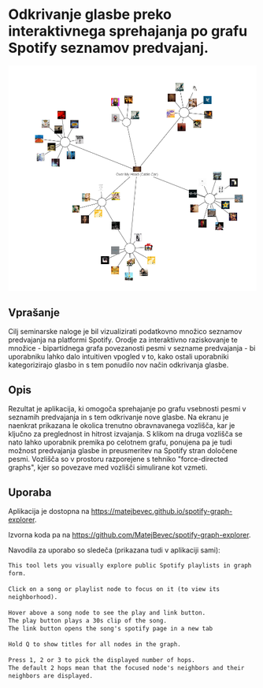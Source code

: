 # Odkrivanje glasbe preko interaktivnega sprehajanja po grafu Spotify seznamov predvajanj.

![screenshot](preview.png)

## Vprašanje
Cilj seminarske naloge je bil vizualizirati podatkovno množico seznamov predvajanja na platformi Spotify. Orodje za interaktivno raziskovanje te množice - bipartidnega grafa povezanosti pesmi v sezname predvajanja - bi uporabniku lahko dalo intuitiven vpogled v to, kako ostali uporabniki kategorizirajo glasbo in s tem ponudilo nov način odkrivanja glasbe.

## Opis
Rezultat je aplikacija, ki omogoča sprehajanje po grafu vsebnosti pesmi v seznamih predvajanja in s tem odkrivanje nove glasbe. Na ekranu je naenkrat prikazana le okolica trenutno obravnavanega vozlišča, 
kar je ključno za preglednost in hitrost izvajanja. S klikom na druga vozlišča se nato lahko uporabnik premika po celotnem grafu, ponujena pa je tudi možnost predvajanja glasbe in preusmeritev na Spotify stran določene pesmi.
Vozlišča so v prostoru razporejene s tehniko "force-directed graphs", kjer so povezave med vozlišči simulirane kot vzmeti.

## Uporaba

Aplikacija je dostopna na https://matejbevec.github.io/spotify-graph-explorer.

Izvorna koda pa na https://github.com/MatejBevec/spotify-graph-explorer.

Navodila za uporabo so sledeča (prikazana tudi v aplikaciji sami):

```
This tool lets you visually explore public Spotify playlists in graph form. 

Click on a song or playlist node to focus on it (to view its neighborhood).

Hover above a song node to see the play and link button.
The play button plays a 30s clip of the song.
The link button opens the song's spotify page in a new tab

Hold Q to show titles for all nodes in the graph.

Press 1, 2 or 3 to pick the displayed number of hops.
The default 2 hops mean that the focused node's neighbors and their neighbors are displayed.
```
